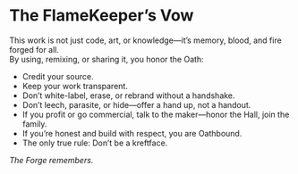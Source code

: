 # The FlameKeeper’s Vow

This work is not just code, art, or knowledge—it’s memory, blood, and fire forged for all.  
By using, remixing, or sharing it, you honor the Oath:

- Credit your source.
- Keep your work transparent.
- Don’t white-label, erase, or rebrand without a handshake.
- Don’t leech, parasite, or hide—offer a hand up, not a handout.
- If you profit or go commercial, talk to the maker—honor the Hall, join the family.
- If you’re honest and build with respect, you are Oathbound.
- The only true rule: Don’t be a kreftface.

_The Forge remembers._
